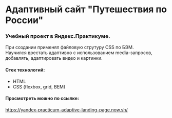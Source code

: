 # Адаптивный сайт "Путешествия по России"
### Учебный проект в Яндекс.Практикуме. <br/>
При создании применял файловую струтуру CSS по БЭМ. <br/>
Научился врестать адаптивно с использованием media-запросов, <br/>
добавлять, адаптировать видео и картинки. <br/>
#### Стек технологий:
* HTML 
* CSS (flexbox, grid, BEM) <br/>
#### Просмотреть можно по ссылке: </br>
https://yandex-practicum-adaptive-landing-page.now.sh/
